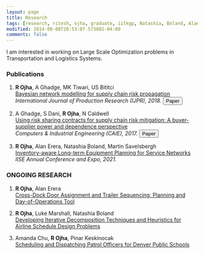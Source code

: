 ```yaml
---
layout: page
title: Research
tags: [research, ritesh, ojha, graduate, iitkgp, Natashia, Boland, Alan, Erera, Martin, Savelsbergh]
modified: 2014-08-08T20:53:07.573882-04:00
comments: false
---
```


I am interested in working on Large Scale Optimization problems in Transportation and Logistics Systems. 

### Publications

1. **R Ojha**, A Ghadge, MK Tiwari, US Bititci  
[Bayesian network modelling for supply chain risk propagation]()
*International Journal of Production Research (IJPR), 2018.*  [<button type="button" class="btn btn-info">Paper</button>](https://www.tandfonline.com/doi/full/10.1080/00207543.2018.1467059)


2. A Ghadge, S Dani, **R Ojha**, N Caldwell  
[Using risk sharing contracts for supply chain risk mitigation: A buyer-supplier power and dependence perspective]()   
*Computers & Industrial Engineering (CAIE), 2017.*  [<button type="button" class="btn btn-info">Paper</button>](https://www.sciencedirect.com/science/article/pii/S0360835216304673)

3. **R Ojha**, Alan Erera, Natashia Boland, Martin Savelsbergh   
[Inventory-aware Long-term Equipment Planning for Service Networks]() 
*IISE Annual Conference and Expo, 2021.*

### ONGOING RESEARCH

1. **R Ojha**, Alan Erera   
[Cross-Dock Door Assignment and Trailer Sequencing: Planning and Day-of-Operations Tool]() 

2. **R Ojha**, Luke Marshall, Natashia Boland  
[Developing Iterative Decomposition Techniques and Heuristics for Airline Schedule Design Problems]()

3. Amanda Chu, **R Ojha**, Pinar Keskinocak  
[Scheduling and Dispatching Patrol Officers for Denver Public Schools]()   
